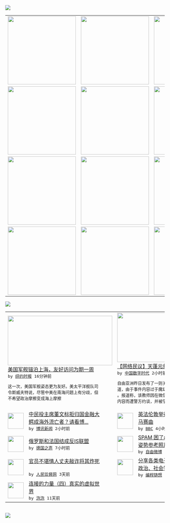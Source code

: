 

<a href="https://github.com/greatfire/z/raw/master/FreeBrowser.apk"><img src="https://raw.githubusercontent.com/greatfire/wiki/master/x/header.png" /></a><table><tr><td width="262" align="center" valign="center"><a href="https://github.com/greatfire/wiki/wiki/nyt" title="纽约时报中文网 国际纵览"><img src="https://raw.githubusercontent.com/greatfire/wiki/master/x/nyt_flag.png" width="215"/></a></td><td width="262" align="center" valign="center"><a href="https://github.com/greatfire/wiki/wiki/dw" title=""><img src="https://raw.githubusercontent.com/greatfire/wiki/master/x/dw_flag.png" width="215"/></a></td><td width="262" align="center" valign="center"><a href="https://github.com/greatfire/wiki/wiki/rmjd" title=""><img src="https://raw.githubusercontent.com/greatfire/wiki/master/x/rmjd_flag.png" width="215"/></a></td></tr><tr><td width="262" align="center" valign="center"><a href="https://github.com/paopaonetizen/website" title="泡泡 - 未经审查的互联网信息"><img src="https://raw.githubusercontent.com/greatfire/wiki/master/x/pp_flag.png" width="215"/></a></td><td width="262" align="center" valign="center"><a href="https://github.com/getlantern/mirror" title="以及自由微博和GreatFire.org官方中文论坛"><img src="https://raw.githubusercontent.com/greatfire/wiki/master/x/lantern_flag.png" width="215"/></a></td><td width="262" align="center" valign="center"><a href="https://github.com/cdtmirrors/m/" title=""><img src="https://raw.githubusercontent.com/greatfire/wiki/master/x/cdt_flag.png" width="215"/></a></td></tr><tr><td width="262" align="center" valign="center"><a href="https://github.com/program-think/blog" title="编程随想的博客"><img src="https://raw.githubusercontent.com/greatfire/wiki/master/x/pt_flag.png" width="215"/></a></td><td width="262" align="center" valign="center"><a href="https://github.com/greatfire/wiki/wiki/bbc" title=""><img src="https://raw.githubusercontent.com/greatfire/wiki/master/x/bbc_flag.png" width="215"/></a></td><td width="262" align="center" valign="center"><a href="https://github.com/freeweibo/s" title="自由微博 - 匿名和不受屏蔽的新浪微博搜索"><img src="https://raw.githubusercontent.com/greatfire/wiki/master/x/fw_flag.png" width="215"/></a></td></tr><tr><td width="262" align="center" valign="center"><a href="https://github.com/greatfire/wiki/wiki/google" title=""><img src="https://raw.githubusercontent.com/greatfire/wiki/master/x/google_flag.png" width="215"/></a></td><td width="262" align="center" valign="center"><a href="https://github.com/bxnews/boxun" title=""><img src="https://raw.githubusercontent.com/greatfire/wiki/master/x/bx_flag.png" width="215"/></a></td><td width="262" align="center" valign="center"><a href="https://github.com/greatfire/wiki/wiki/open-source" title="欢迎访问GreatFire.org开发者项目网站"><img src="https://raw.githubusercontent.com/greatfire/wiki/master/x/open-source_flag.png" width="215"/></a></td></tr></table><img src="https://raw.githubusercontent.com/greatfire/wiki/master/x/newsfeed text.png" /><table cols="4"><tr><td colspan="2" width="380"><a href="https://d3qlz4p8smvoli.cloudfront.net/asia-pacific/20151118/c18china/"><img src="https://raw.githubusercontent.com/greatfire/wiki/master/x/nyt_logo_b.png" width="330" height="156"/></a></br><a href="https://d3qlz4p8smvoli.cloudfront.net/asia-pacific/20151118/c18china/">美国军舰锚泊上海，友好访问为期一周</a></br><kbd> by <a href="http://m.cn.nytimes.com/">纽约时报</a> 16分钟前 </kbd></br><pre>这一次，美国军舰姿态更为友好。美太平洋舰队司<br/>令斯威夫特说，尽管中美在南海问题上有分歧，但<br/>不希望政治摩擦变成海上摩擦</pre></td><td colspan="2" width="380"><a href="http://feedproxy.google.com/~r/chinadigitaltimes/main-page/~3/c4EdgLT_2lU/"><img src="http://chinadigitaltimes.net/chinese/files/2015/11/4a1aafab-35ea-494c-88ba-8af170712f07.jpeg" width="330" height="156"/></a></br><a href="http://feedproxy.google.com/~r/chinadigitaltimes/main-page/~3/c4EdgLT_2lU/">【网络民议】天蓬元帅是猪头这是一级机密！</a></br><kbd> by <a href="http://chinadigitaltimes.net/chinese/">中国数字时代</a> 2小时前 </kbd></br><pre>自由亚洲昨日发布了一则关于湖北某中学教师的报<br/>道，由于事件内容过于魔幻而在墙内引来不少关注<br/>。报道称，该教师因在微信转发疑似影射习近平的<br/>内容而遭警方约谈，并被学校开...</pre></td></tr><tr><td><img src="https://raw.githubusercontent.com/greatfire/wiki/master/x/bx_logo.png" width="50" height="50"/></td><td width="280"><a href="http://www.boxun.com/news/gb/china/2015/11/201511180710.shtml">中民投主席董文标拒归国金融大<br/>鳄成海外流亡者？请看博...</a></br><kbd> by <a href="http://www.boxun.com">博讯新闻</a> 2小时前 </kbd></td><td><img src="http://a.files.bbci.co.uk/worldservice/live/assets/images/2015/11/17/151117221243_wembley_144x81_getty_nocredit.jpg" width="50" height="50"/></td><td width="280"><a href="http://www.bbc.com/zhongwen/simp/world/2015/11/151117_france_england_match">英法伦敦举行友谊赛 球迷同唱<br/>马赛曲</a></br><kbd> by <a href="http://www.bbc.co.uk/zhongwen/simp">BBC</a> 4小时前 </kbd></td></tr><tr><td><img src="http://www.dw.com/image/0,,18856023_302,00.jpg" width="50" height="50"/></td><td width="280"><a href="http://dw.com/p/1H7U6?maca=chi-GK-text-greatfire-all-chinese-15625-xml-mrss">俄罗斯和法国结成反IS联盟</a></br><kbd> by <a href="http://dw.de">德国之声</a> 7小时前 </kbd></td><td><img src="http://ww2.sinaimg.cn/large/54453accjw1ey4dtk0yuoj20yi18gdwi.jpg" width="50" height="50"/></td><td width="280"><a href="https://freeweibo.com/weibo/3910308340740943">SPAM 困了#一日一绘# <br/>姿势参考照片</a></br><kbd> by <a href="https://freeweibo.com/">自由微博</a> 11小时前 </kbd></td></tr><tr><td><img src="https://raw.githubusercontent.com/greatfire/wiki/master/x/rmjd_logo.png" width="50" height="50"/></td><td width="280"><a href="http://www.rmjdw.com//guanzhuzhongguo/20151114/15237.html">官员不堪情人丈夫敲诈将其炸死<br/> </a></br><kbd> by <a href="http://www.rmjdw.com/">人民监督网</a> 3天前 </kbd></td><td><img src="https://raw.githubusercontent.com/greatfire/wiki/master/x/pt_logo.png" width="50" height="50"/></td><td width="280"><a href="http://feedproxy.google.com/~r/programthink/~3/jCW8wNXElSc/share-books.html">分享各类电子书（IT、哲学、<br/>政治、社会学等，44本）</a></br><kbd> by <a href="http://program-think.blogspot.com">编程随想</a> 8天前 </kbd></td></tr><tr><td><img src="https://raw.githubusercontent.com/greatfire/wiki/master/x/pp_logo.png" width="50" height="50"/></td><td width="280"><a href="https://pao-pao.net/article/635">连接的力量（四）真实的虚拟世<br/>界</a></br><kbd> by <a href="https://pao-pao.net">泡泡</a> 11天前 </kbd></td></table></br><a href="https://github.com/greatfire/z/raw/master/FreeBrowser.apk"><img src="https://raw.githubusercontent.com/greatfire/wiki/master/x/download app.png" /></a>